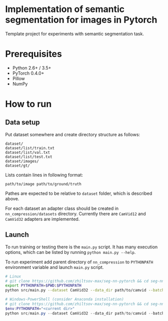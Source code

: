 # Implementation of semantic segmentation for images in Pytorch

Template project for experiments with semantic segmentation task.

# Prerequisites

- Python 2.6+ / 3.5+
- PyTorch 0.4.0+
- Pillow
- NumPy

# How to run

## Data setup

Put dataset somewhere and create directory structure as follows:
```
dataset/
dataset/list/train.txt
dataset/list/val.txt
dataset/list/test.txt
dataset/images/
dataset/gt/
```

Lists contain lines in following format:

```
path/to/image path/to/ground/truth
```

Pathes are expected to be relative to `dataset` folder, which is described above.

For each dataset an adapter class should be created in `nn_compression/datasets` directory. 
Currently there are `CamVid12` and `CamVid32` adapters are implemented.

## Launch

To run training or testing there is the `main.py` script. It has many execution options, 
which can be listed by running `python main.py --help`.

To run experiment add parent directory of `nn_compression` to `PYTHONPATH` environment variable
and launch `main.py` script.

``` bash
# Linux
# git clone https://github.com/zhiltsov-max/seg-nn-pytorch && cd seg-nn-pytorch
export PYTHONPATH=$PWD:$PYTHONPATH
python src/main.py --dataset CamVid32 --data_dir path/to/camvid --batch_size 4
```

``` powershell
# Windows-PowerShell (consider Anaconda installation)
# git clone https://github.com/zhiltsov-max/seg-nn-pytorch && cd seg-nn-pytorch
$env:PYTHONPATH="<current dir>"
python src/main.py --dataset CamVid32 --data_dir path/to/camvid --batch_size 4
```
